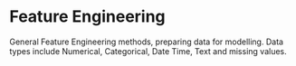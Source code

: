 # Feature Engineering
General Feature Engineering methods, preparing data for modelling. Data types include Numerical, Categorical, Date Time, Text and missing values.
